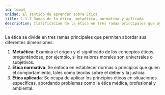 ```yaml
---
id: tema4
unidad: El sentido de aprender sobre Ética
title: 1.1.3 Ramas de la ética. metaética, normativa y aplicada
description: Clasificación de la ética en tres ramas principales que ayudan a entender su enfoque y aplicación en diversos contextos.
---
```


La ética se divide en tres ramas principales que permiten abordar sus diferentes dimensiones:

1. **Metaética**: Examina el origen y el significado de los conceptos éticos, preguntándose, por ejemplo, si los valores morales son universales o subjetivos.
2. **Ética normativa**: Se enfoca en establecer normas o principios que guíen el comportamiento, tales como teorías sobre el deber y la justicia.
3. **Ética aplicada**: Se ocupa de aplicar los principios éticos en situaciones específicas, abordando problemas como la ética médica, profesional y ambiental.